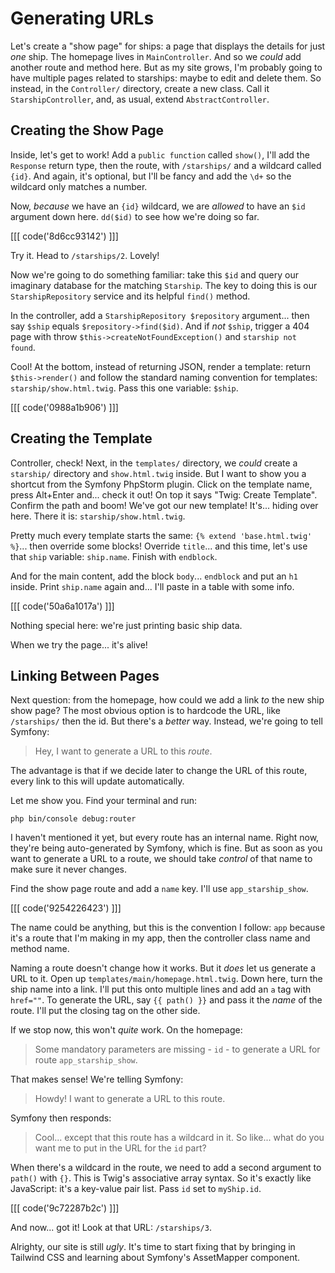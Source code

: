 # Generating URLs

Let's create a "show page" for ships: a page that displays the details for just *one*
ship. The homepage lives in `MainController`. And so we *could* add another route
and method here. But as my site grows, I'm probably going to have multiple pages
related to starships: maybe to edit and delete them. So instead, in the `Controller/`
directory, create a new class. Call it `StarshipController`, and, as usual, extend
`AbstractController`.

## Creating the Show Page

Inside, let's get to work! Add a `public function` called `show()`, I'll add
the `Response` return type, then the route, with `/starships/` and a wildcard
called `{id}`. And again, it's optional, but I'll be fancy and add the `\d+` so
the wildcard only matches a number.

Now, *because* we have an `{id}` wildcard, we are *allowed* to have an `$id` argument
down here. `dd($id)` to see how we're doing so far.

[[[ code('8d6cc93142') ]]]

Try it. Head to `/starships/2`. Lovely!

Now we're going to do something familiar: take this `$id` and query our imaginary
database for the matching `Starship`. The key to doing this is our `StarshipRepository`
service and its helpful `find()` method.

In the controller, add a `StarshipRepository $repository` argument... then say
`$ship` equals `$repository->find($id)`. And if *not* `$ship`, trigger a
404 page with throw `$this->createNotFoundException()` and `starship not found`.

Cool! At the bottom, instead of returning JSON, render a template: return
`$this->render()` and follow the standard naming convention for templates:
`starship/show.html.twig`. Pass this one variable: `$ship`.

[[[ code('0988a1b906') ]]]

## Creating the Template

Controller, check! Next, in the `templates/` directory, we *could* create a
`starship/` directory and `show.html.twig` inside. But I want to show you a
shortcut from the Symfony PhpStorm plugin. Click on the template name, press
Alt+Enter and... check it out! On top it says "Twig: Create Template". Confirm the
path and boom! We've got our new template! It's... hiding over here. There it is:
`starship/show.html.twig`.

Pretty much every template starts the same: `{% extend 'base.html.twig' %}`...
then override some blocks! Override `title`... and this time, let's use that
`ship` variable: `ship.name`. Finish with `endblock`.

And for the main content, add the block `body`... `endblock` and put an `h1`
inside. Print `ship.name` again and... I'll paste in a table with some info.

[[[ code('50a6a1017a') ]]]

Nothing special here: we're just printing basic ship data.

When we try the page... it's alive!

## Linking Between Pages

Next question: from the homepage, how could we add a link *to* the new ship show page?
The most obvious option is to hardcode the URL, like `/starships/` then the id.
But there's a *better* way. Instead, we're going to tell Symfony:

> Hey, I want to generate a URL to this *route*.

The advantage is that if we decide later to change the URL of this route, every
link to this will update automatically.

Let me show you. Find your terminal and run:

```terminal
php bin/console debug:router
```

I haven't mentioned it yet, but every route has an internal name. Right now, they're
being auto-generated by Symfony, which is fine. But as soon as you want to generate
a URL to a route, we should take *control* of that name to make sure it never
changes.

Find the show page route and add a `name` key. I'll use `app_starship_show`.

[[[ code('9254226423') ]]]

The name could be anything, but this is the convention I follow: `app` because it's
a route that I'm making in my app, then the controller class name and method name.

Naming a route doesn't change how it works. But it *does* let us generate a URL
to it. Open up `templates/main/homepage.html.twig`. Down here, turn the ship
name into a link. I'll put this onto multiple lines and add an `a` tag with
`href=""`. To generate the URL, say `{{ path() }}` and pass it the *name* of the
route. I'll put the closing tag on the other side.

If we stop now, this won't *quite* work. On the homepage:

> Some mandatory parameters are missing - `id` - to generate a URL for route
> `app_starship_show`.

That makes sense! We're telling Symfony:

> Howdy! I want to generate a URL to this route.

Symfony then responds:

> Cool... except that this route has a wildcard in it. So like... what do you
> want me to put in the URL for the `id` part? 

When there's a wildcard in the route, we need to add a second argument to `path()`
with `{}`. This is Twig's associative array syntax. So it's exactly like JavaScript:
it's a key-value pair list. Pass `id` set to `myShip.id`.

[[[ code('9c72287b2c') ]]]

And now... got it! Look at that URL: `/starships/3`.

Alrighty, our site is still *ugly*. It's time to start fixing that by bringing in
Tailwind CSS and learning about Symfony's AssetMapper component.
